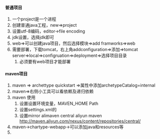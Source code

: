 ####  普通项目
1. 一个project是一个进程
2. 创建普通java工程，new=>project
3. 设置utf-8编码，editor->file encoding
4. jdk设置，选择jdk即可
5. web=>可以创建java项目，然后选择模块=>add framworks=>web
6. 需要部署，下载tomcat，右上角addconfiguration=>添加=>tomcat server=>local=>configruation=>deployment=>选择项目目录
   1. 必须要有web项目才能部署
#### maven项目
1. maven => archettype quickstart =>属性中添加archetypeCatalog=internal
2. maven=>右侧小工具可以看依赖及递归依赖
3. maven 使用 
   1. 设置设置环境变量，MAVEN_HOME Path
   2. 设置settings.xml的<localRepository></localRepository>
   3. 设置mirror
         <mirror>
            <id>alimaven</id>
            <mirrorOf>central</mirrorOf>
            <name>aliyun maven</name>
            <url>http://maven.aliyun.com/nexus/content/repositories/central/</url>
         </mirror>
4. maven->chartype-webapp->可以添加java和resources等
5. 